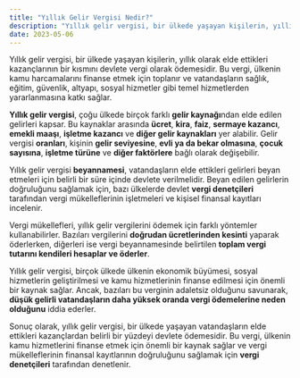 ```yaml
---
title: "Yıllık Gelir Vergisi Nedir?"
description: "Yıllık gelir vergisi, bir ülkede yaşayan kişilerin, yıllık olarak elde ettikleri kazançlarının bir kısmını devlete vergi olarak ödemesidir."
date: 2023-05-06
---
```


Yıllık gelir vergisi, bir ülkede yaşayan kişilerin, yıllık olarak elde ettikleri kazançlarının bir kısmını devlete vergi
olarak ödemesidir. Bu vergi, ülkenin kamu harcamalarını finanse etmek için toplanır ve vatandaşların sağlık, eğitim,
güvenlik, altyapı, sosyal hizmetler gibi temel hizmetlerden yararlanmasına katkı sağlar.

**Yıllık gelir vergisi**, çoğu ülkede birçok farklı **gelir kaynağı**ndan elde edilen gelirleri kapsar. Bu kaynaklar
arasında **ücret**, **kira**, **faiz**, **sermaye kazancı**, **emekli maaşı**, **işletme kazancı** ve **diğer gelir
kaynakları** yer alabilir. Gelir vergisi **oranları**, kişinin **gelir seviyesine**, **evli ya da bekar olmasına**,
**çocuk sayısına**, **işletme türüne** ve **diğer faktörlere** bağlı olarak değişebilir.

Yıllık gelir vergisi **beyannamesi**, vatandaşların elde ettikleri gelirleri beyan etmeleri için belirli bir süre içinde
devlete verilmelidir. Beyan edilen gelirlerin doğruluğunu sağlamak için, bazı ülkelerde devlet **vergi denetçileri**
tarafından vergi mükelleflerinin işletmeleri ve kişisel finansal kayıtları incelenir.

Vergi mükellefleri, yıllık gelir vergilerini ödemek için farklı yöntemler kullanabilirler. Bazıları vergilerini
**doğrudan ücretlerinden kesinti** yaparak öderlerken, diğerleri ise vergi beyannamesinde belirtilen **toplam vergi
tutarını kendileri hesaplar ve öderler**.

Yıllık gelir vergisi, birçok ülkede ülkenin ekonomik büyümesi, sosyal hizmetlerin geliştirilmesi ve kamu hizmetlerinin
finanse edilmesi için önemli bir kaynak sağlar. Ancak, bazıları bu verginin adaletsiz olduğunu savunarak, **düşük
gelirli vatandaşların daha yüksek oranda vergi ödemelerine neden olduğunu** iddia ederler.

Sonuç olarak, yıllık gelir vergisi, bir ülkede yaşayan vatandaşların elde ettikleri kazançlardan belirli bir yüzdeyi
devlete ödemesidir. Bu vergi, ülkenin kamu hizmetlerini finanse etmek için önemli bir kaynak sağlar ve vergi
mükelleflerinin finansal kayıtlarının doğruluğunu sağlamak için **vergi denetçileri** tarafından denetlenir.
